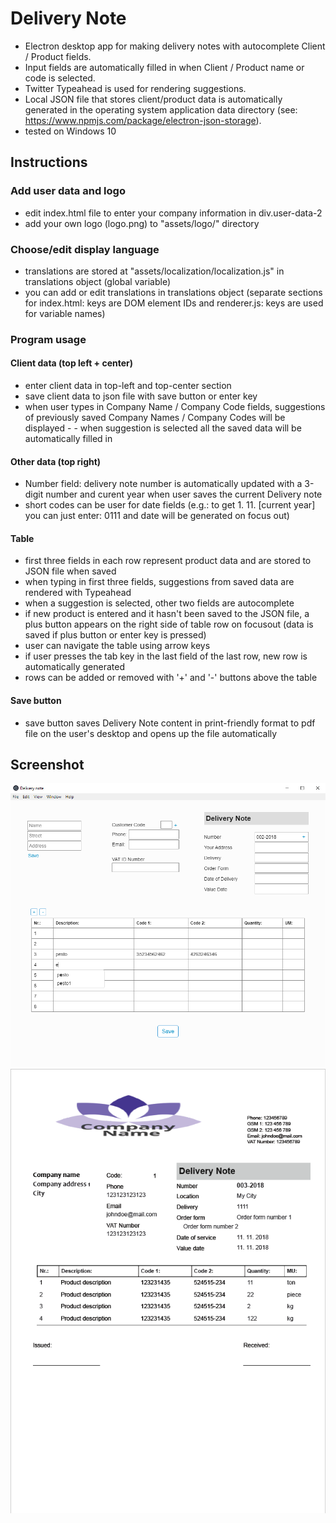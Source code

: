 # Delivery Note
- Electron desktop app for making delivery notes with autocomplete Client / Product fields.
- Input fields are automatically filled in when Client / Product name or code is selected.
- Twitter Typeahead is used for rendering suggestions.
- Local JSON file that stores client/product data is automatically generated in the operating system application data directory (see: https://www.npmjs.com/package/electron-json-storage).
- tested on Windows 10


## Instructions

### Add user data and logo
- edit index.html file to enter your company information in div.user-data-2
- add your own logo (logo.png) to "assets/logo/" directory

### Choose/edit display language 
- translations are stored at "assets/localization/localization.js" in translations object (global variable)
- you can add or edit translations in translations object (separate sections for index.html: keys are DOM element IDs and renderer.js: keys are used for variable names)

### Program usage

#### Client data (top left + center)

- enter client data in top-left and top-center section
- save client data to json file with save button or enter key
- when user types in Company Name / Company Code fields, suggestions of previously saved Company Names / Company Codes will be displayed - - when suggestion is selected all the saved data will be automatically filled in

#### Other data (top right)

- Number field: delivery note number is automatically updated with a 3-digit number and curent year when user saves the current Delivery note
- short codes can be user for date fields (e.g.: to get 1. 11. [current year] you can just enter: 0111 and date will be generated on focus out)

#### Table

- first three fields in each row represent product data and are stored to JSON file when saved
- when typing in first three fields, suggestions from saved data are rendered with Typeahead
- when a suggestion is selected, other two fields are autocomplete
- if new product is entered and it hasn't been saved to the JSON file, a plus button appears on the right side of table row on focusout (data is saved if plus button or enter key is pressed)
- user can navigate the table using arrow keys
- if user presses the tab key in the last field of the last row, new row is automatically generated
- rows can be added or removed with '+' and '-' buttons above the table

#### Save button

- save button saves Delivery Note content in print-friendly format to pdf file on the user's desktop and opens up the file automatically


## Screenshot

![product_selection](https://raw.githubusercontent.com/robispan/Delivery-Note/master/screenshots/product-suggestions.png)
![PDF output](https://raw.githubusercontent.com/robispan/Delivery-Note/master/screenshots/PDF-Output.png)
